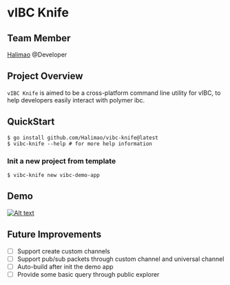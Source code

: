 # vIBC Knife

## Team Member

[Halimao](https://github.com/Halimao) @Developer

## Project Overview
`vIBC Knife` is aimed to be a cross-platform command line utility for vIBC, to help developers easily interact with polymer ibc.

## QuickStart

```shell
$ go install github.com/Halimao/vibc-knife@latest
$ vibc-knife --help # for more help information
```

### Init a new project from template

```shell
$ vibc-knife new vibc-demo-app
```

## Demo

[![Alt text](https://www.youtube.com/watch?v=on0eevRtODk/0.jpg)](https://www.youtube.com/watch?v=on0eevRtODk)

## Future Improvements

- [ ] Support create custom channels
- [ ] Support pub/sub packets through custom channel and universal channel
- [ ] Auto-build after init the demo app
- [ ] Provide some basic query through public explorer